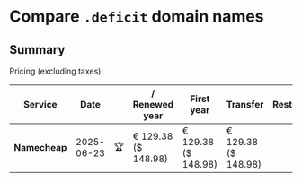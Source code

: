# Compare `.deficit` domain names

## Summary

Pricing (excluding taxes):

| Service | Date |  | / Renewed year | First year | Transfer | Restoration |
|--|--|--|--|--|--|--|
| **Namecheap** | 2025-06-23 | 🏆 | € 129.38<br>($ 148.98) | € 129.38<br>($ 148.98) | € 129.38<br>($ 148.98) |  |

